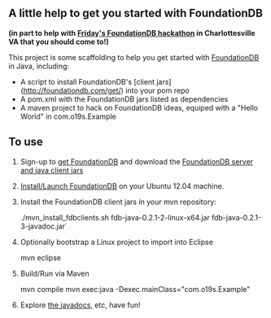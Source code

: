 ## A little help to get you started with FoundationDB
**(in part to help with [Friday's FoundationDB hackathon](http://bit.ly/ZM8ADK) in Charlottesville VA that you should come to!)**

This project is some scaffolding to help you get started with [FoundationDB](http://foundationdb.com/) in Java, including:

* A script to install FoundationDB's [client jars] (http://foundationdb.com/get/) into your pom repo
* A pom.xml with the FoundationDB jars listed as dependencies
* A maven project to hack on FoundationDB ideas, equiped with a "Hello World" in com.o19s.Example

## To use

1. Sign-up to [get FoundationDB](http://foundationdb.com/get/) and download the [FoundationDB server and java client jars](http://community.foundationdb.com/downloads/)
2. [Install/Launch FoundationDB](http://foundationdb.com/documentation/beta1/getting-started-linux.html) on your Ubuntu 12.04 machine.
3. Install the FoundationDB client jars in your mvn repository:

    ./mvn_install_fdbclients.sh fdb-java-0.2.1-2-linux-x64.jar fdb-java-0.2.1-3-javadoc.jar`

4. Optionally bootstrap a Linux project to import into Eclipse

    mvn eclipse

5. Build/Run via Maven

    mvn compile
    mvn exec:java -Dexec.mainClass="com.o19s.Example"

6. Explore [the javadocs](http://foundationdb.com/documentation/beta1/javadoc/index.html), etc, have fun!
